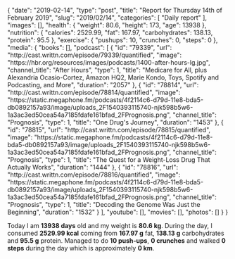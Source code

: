 {
    "date": "2019-02-14",
    "type": "post",
    "title": "Report for Thursday 14th of February 2019",
    "slug": "2019\/02\/14",
    "categories": [
        "Daily report"
    ],
    "images": [],
    "health": {
        "weight": 80.6,
        "height": 173,
        "age": 13938
    },
    "nutrition": {
        "calories": 2529.99,
        "fat": 167.97,
        "carbohydrates": 138.13,
        "protein": 95.5
    },
    "exercise": {
        "pushups": 10,
        "crunches": 0,
        "steps": 0
    },
    "media": {
        "books": [],
        "podcast": [
            {
                "id": "79339",
                "url": "http:\/\/cast.writtn.com\/episode\/79339\/quantified",
                "image": "https:\/\/hbr.org\/resources\/images\/podcasts\/1400-after-hours-lg.jpg",
                "channel_title": "After Hours",
                "type": 1,
                "title": "Medicare for All, plus Alexandria Ocasio-Cortez, Amazon HQ2, Marie Kondo, Toys, Spotify and Podcasting, and More",
                "duration": "2057"
            },
            {
                "id": "78814",
                "url": "http:\/\/cast.writtn.com\/episode\/78814\/quantified",
                "image": "https:\/\/static.megaphone.fm\/podcasts\/4f2114c6-d79d-11e8-bda5-db0892157a93\/image\/uploads_2F1540393115740-njk598b5w6-1a3ac3ed50cea54a7185fdafe161bfad_2FPrognosis.png",
                "channel_title": "Prognosis",
                "type": 1,
                "title": "One Drug's Journey",
                "duration": "1453"
            },
            {
                "id": "78815",
                "url": "http:\/\/cast.writtn.com\/episode\/78815\/quantified",
                "image": "https:\/\/static.megaphone.fm\/podcasts\/4f2114c6-d79d-11e8-bda5-db0892157a93\/image\/uploads_2F1540393115740-njk598b5w6-1a3ac3ed50cea54a7185fdafe161bfad_2FPrognosis.png",
                "channel_title": "Prognosis",
                "type": 1,
                "title": "The Quest for a Weight-Loss Drug That Actually Works",
                "duration": "1444"
            },
            {
                "id": "78816",
                "url": "http:\/\/cast.writtn.com\/episode\/78816\/quantified",
                "image": "https:\/\/static.megaphone.fm\/podcasts\/4f2114c6-d79d-11e8-bda5-db0892157a93\/image\/uploads_2F1540393115740-njk598b5w6-1a3ac3ed50cea54a7185fdafe161bfad_2FPrognosis.png",
                "channel_title": "Prognosis",
                "type": 1,
                "title": "Decoding the Genome Was Just the Beginning",
                "duration": "1532"
            }
        ],
        "youtube": [],
        "movies": [],
        "photos": []
    }
}

Today I am <strong>13938 days</strong> old and my weight is <strong>80.6 kg</strong>. During the day, I consumed <strong>2529.99 kcal</strong> coming from <strong>167.97 g</strong> fat, <strong>138.13 g</strong> carbohydrates and <strong>95.5 g</strong> protein. Managed to do <strong>10 push-ups</strong>, <strong>0 crunches</strong> and walked <strong>0 steps</strong> during the day which is approximately <strong>0 km</strong>.
